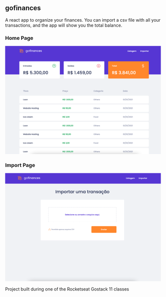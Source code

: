 ## gofinances

A react app to organize your finances. You can import a csv file with all your transactions, and the app will show you the total balance.

### Home Page
![homePage](./github/home.png)

### Import Page
![importPage](./github/import.png)

Project built during one of the Rocketseat Gostack 11 classes